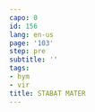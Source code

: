 ```yaml
---
capo: 0
id: 156
lang: en-us
page: '103'
step: pre
subtitle: ''
tags:
- hym
- vir
title: STABAT MATER
---
```

